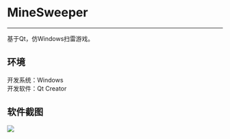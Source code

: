 # MineSweeper

----------

基于Qt，仿Windows扫雷游戏。

## 环境
开发系统：Windows  
开发软件：Qt Creator


## 软件截图
![](http://i.imgur.com/yd0t2zR.png)
